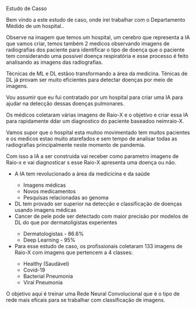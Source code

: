 <p>Estudo de Casso</p>
<p>Bem vindo a este estudo de caso, onde irei trabalhar com o Departamento Médido de um hospital..</p>

<p>Observe na imagem que temos um hospital, um cerebro que representa a IA que vamos criar, temos também 2 medicos observando imagens de radiografias dos paciente para identificar o tipo de doença que o paciente tem considerando uma possivel doença respiratória e esse processo é feito analisando as imagens das radiografias.</p>
<p>Técnicas de ML e DL estãoo transformando a área da medicina. Ténicas de DL já provam ser muito eficientes para  detectar doenças por meio de imagens.</p>
<p>Vou assumir que eu fui contratado por um hospital para criar uma IA para ajudar na detecção dessas doenças pulmonares.</p>
<p>Os médicos coletaram várias imagens de Raio-X e o objetivo e criar essa IA para rapidamente ddar um diagnostico do paciente baseadoo neimraio-X.</p>
<p>Vamos supor que o hospital esta muitoo movimentado tem muitos pacientes e os medicos estao muito atarefados e sem tempo de analisar todas as radiografias principalmente neste momento de pandemia.</p>
<p>Com isso a IA a ser construida vai receber como parametro imagens de Raio-x e vai  diagnosticar s esse Raio-X apresenta uma doença ou não.</p>
<ul>
<li>A IA tem revolucionado a área da medicicina e da saúde</li>
<ul>
<li>Imagens médicas</li>
<li>Novos medicamentos</li>
<li>Pesquisas relacionadas ao genoma</li>
</ul>
<li>DL tem provado ser superior na detecção e classificação de doenças usando imagens médicas </li>
<li>Cancer de pele pode ser detectado com maior precisão por modelos de DL do que por dermatoligistas experientes</li>
<ul>
<li>Dermatologistas - 86.6%</li>
<li>Deep Learning - 95%</li>
</ul>
<li>Para esse estudo de caso, os profissionais coletaram 133 imagens de Raio-X com imagens que pertencem a 4 classes:</li>
<ul>
<li>Healthy (Saudável)</li>
<li>Covid-19</li>
<li>Bacterial Pneumonia</li>
<li>Viral Pneumonia</li>
</ul>
</ul>
<p>O objetivo aqui é treinar uma Rede Neural Convolucional que é o tipo de rede mais eficais para se trabalhar com classificação de imagens.</p>
